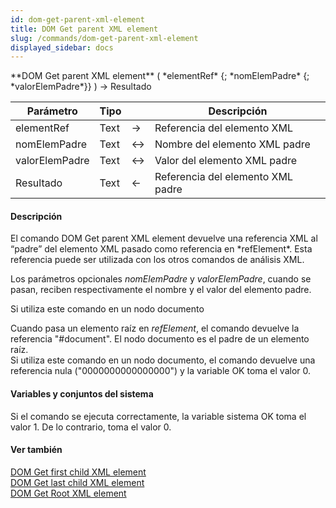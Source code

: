 ```yaml
---
id: dom-get-parent-xml-element
title: DOM Get parent XML element
slug: /commands/dom-get-parent-xml-element
displayed_sidebar: docs
---
```


<!--REF #_command_.DOM Get parent XML element.Syntax-->**DOM Get parent XML element** ( *elementRef* {; *nomElemPadre* {; *valorElemPadre*}} ) -> Resultado<!-- END REF-->
<!--REF #_command_.DOM Get parent XML element.Params-->
| Parámetro | Tipo |  | Descripción |
| --- | --- | --- | --- |
| elementRef | Text | &srarr; | Referencia del elemento XML |
| nomElemPadre | Text | &harr; | Nombre del elemento XML padre |
| valorElemPadre | Text | &harr; | Valor del elemento XML padre |
| Resultado | Text | &larr; | Referencia del elemento XML padre |

<!-- END REF-->

#### Descripción 

<!--REF #_command_.DOM Get parent XML element.Summary-->El comando DOM Get parent XML element devuelve una referencia XML al “padre” del elemento XML pasado como referencia en *refElement*.<!-- END REF--> Esta referencia puede ser utilizada con los otros comandos de análisis XML. 

Los parámetros opcionales *nomElemPadre* y *valorElemPadre*, cuando se pasan, reciben respectivamente el nombre y el valor del elemento padre. 

Si utiliza este comando en un nodo documento 

Cuando pasa un elemento raíz en *refElement*, el comando devuelve la referencia "#document". El nodo documento es el padre de un elemento raíz.   
Si utiliza este comando en un nodo documento, el comando devuelve una referencia nula ("0000000000000000") y la variable OK toma el valor 0\. 

#### Variables y conjuntos del sistema 

Si el comando se ejecuta correctamente, la variable sistema OK toma el valor 1\. De lo contrario, toma el valor 0.

#### Ver también 

[DOM Get first child XML element](dom-get-first-child-xml-element.md)  
[DOM Get last child XML element](dom-get-last-child-xml-element.md)  
[DOM Get Root XML element](dom-get-root-xml-element.md)  